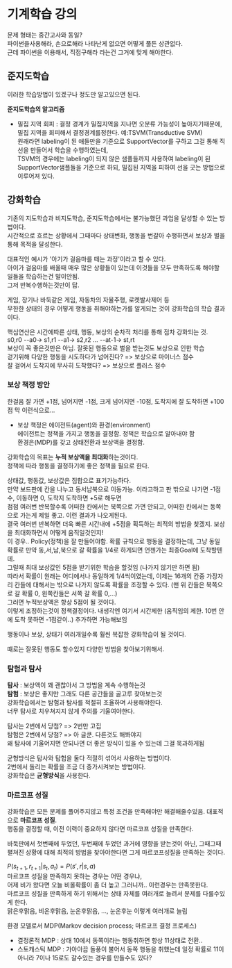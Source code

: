 # 기계학습 강의  
문제 형태는 중간고사와 동일?  
파이썬을사용해라, 손으로해라 나타난게 없으면 어떻게 풀든 상관없다.  
근데 파이썬을 이용해서, 직접구해라 라는건 그거에 맞게 해야한다.  

## 준지도학습
이러한 학습방법이 있겠구나 정도만 알고있으면 된다.  

**준지도학습의 알고리즘**  
- 밀집 지역 회피 : 결정 경계가 밀집지역을 지나면 오분류 가능성이 높아지기때문에, 밀집 지역을 회피해서 결정경계를정한다. 예:TSVM(Transductive SVM)  
원래라면 labeling이 된 애들만을 기준으로 SupportVector를 구하고 그걸 통해 직선을 만들어서 학습을 수행하였는데,  
TSVM의 경우에는 labeling이 되지 않은 샘플들까지 사용하여 labeling이 된 SupportVector샘플들을 기준으로 하되, 밀집된 지역을 피하여 선을 긋는 방법으로 이루어져 있다.  

## 강화학습
기존의 지도학습과 비지도학습, 준지도학습에서는 불가능했던 과업을 달성할 수 있는 방법이다.  
시간적으로 흐르는 상황에서 그때마다 상태변화, 행동을 번갈아 수행하면서 보상과 벌을통해 목적을 달성한다.  

대표적인 예시가 '아기가 걸음마를 떼는 과정'이라고 할 수 있다.  
아이가 걸음마를 배울때 매우 많은 상황들이 있는데 이것들을 모두 만족하도록 해야할 일들을 학습하는건 말이안됨.  
그저 반복수행하는것만이 답.  

게임, 장기나 바둑같은 게임, 자동차의 자율주행, 로켓발사제어 등  
무한한 상태의 경우 어떻게 행동을 취해야하는가를 알게되는 것이 강화학습의 학습 결과이다.  

핵심연산은 시간에따른 상태, 행동, 보상의 순차적 처리를 통해 점차 강화되는 것.  
s0,r0 --a0-> s1,r1 --a1-> s2,r2 ... --at-1-> st,rt  
보상이 꼭 좋은것만은 아님. 잘못된 행동으로 벌을 받는것도 보상으로 인한 학습  
걷기위해 다양한 행동을 시도하다가 넘어진다? => 보상으로 마이너스 점수  
잘 걸어서 도착지에 무사히 도착했다? => 보상으로 플러스 점수  

### 보상 책정 방안
한걸음 잘 가면 +1점, 넘어지면 -1점, 크게 넘어지면 -10점, 도착지에 잘 도착하면 +100점 막 이런식으로...  
- 보상 책정은 에이전트(agent)와 환경(environment)  
에이전트는 정책을 가지고 행동을 결정함. 정책은 학습으로 알아내야 함  
환경은(MDP)를 갖고 상태전환과 보상액을 결정함.  

강화학습의 목표는 **누적 보상액을 최대화**하는것이다.  
정책에 따라 행동을 결정하기에 좋은 정책을 필요로 한다.  

상태값, 행동값, 보상값은 집합으로 표기가능하다.  
만약 보드판에 칸을 나누고 동서남북으로 이동가능. 이라고하고 판 밖으로 나가면 -1점수, 이동하면 0, 도착지 도착하면 +5로 해두면  
점점 여러번 반복할수록 어떠한 칸에서는 북쪽으로 가면 안되고, 어떠한 칸에서는 동쪽으로 가는게 제일 좋고. 이런 결과가 나오게된다.  
결국 여러번 반복하면 더욱 빠른 시간내에 +5점을 획득하는 최적의 방법을 찾겠지. 보상을 최대화하면서 어떻게 움직일것인지!  
이 경우.. Policy(정책)을 잘 만들어야함. 확률 규칙으로 행동을 결정하는데, 그냥 동일확률로 만약 동,서,남,북으로 갈 확률을 1/4로 하게되면 언젠가는 최종Goal에 도착할텐데.  
그럴때 최대 보상값인 5점을 받기위한 학습을 할것임 (나가지 않기만 하면 됨)  
따라서 확률이 원래는 어디에서나 동일하게 1/4씩이였는데, 이제는 16개의 칸중 가장자리 칸들에 대해서는 밖으로 나가지 않도록 확률을 조정할 수 있다. (맨 위 칸들은 북쪽으로 갈 확률 0, 왼쪽칸들은 서쪽 갈 확률 0,...)  
그러면 누적보상액은 항상 5점이 될 것이다.  
이렇게 조정하는것이 정책결정이다. 내생각엔 여기서 시간제한 (움직임의 제한. 10번 안에 도착 못하면 -1점같이..) 추가하면 가능해보임  

행동이나 보상, 상태가 여러개일수록 훨씬 복잡한 강화학습이 될 것이다.  

떄로는 잘못된 행동도 할수있지 다양한 방법을 찾아보기위해서.  
### 탐험과 탐사
**탐사** : 보상액이 꽤 괜찮아서 그 방법을 계속 수행하는것  
**탐험** : 보상은 좋지만 그래도 다른 공간들을 골고루 찾아보는것  
강화학습에서는 탐험과 탐사를 적절히 조율하며 사용해야한다.  
너무 탐사로 치우쳐지지 않게 주의를 기울여야한다.  

탐사는 2번에서 당첨? => 2번만 고집  
탐험은 2번에서 당첨? => 아 글쿤. 다른것도 해봐야지  
왜 탐사에 기울어지면 안되나면 더 좋은 방식이 있을 수 있는데 그걸 묵과하게됨  

균형방식은 탐사와 탐험을 둘다 적절히 섞어서 사용하는 방법이다.  
2번에서 돌리는 확률을 조금 더 증가시켜보는 방법이다.  
강화학습은 **균형방식**을 사용한다.  

### 마르코프 성질
강화학습은 모든 문제를 풀어주지않고 특정 조건을 만족해야만 해결해줄수있음. 대표적으로 **마르코프 성질**.  
행동을 결정할 때, 이전 이력이 중요하지 않다면 마르코프 성질을 만족한다.  

바둑판에서 첫번째에 두었던, 두번째에 두었던 과거에 영향을 받는것이 아닌, 그때그때 펼쳐진 상황에 대해 최적의 방법을 찾아야한다면 그게 마르코프성질을 만족하는 것이다.  

$P(s_{t+1}, r_{t+1}|s_t, a_t) = P(s',r|s,a)$  
마르코프 성질을 만족하지 못하는 경우는 어떤 경우냐,  
어제 비가 왔다면 오늘 비올확률이 좀 더 높고 그러니까.. 이런경우는 만족못한다.  
마르코프 성질을 만족하게 하기 위해서는 상태 자체를 여러개로 늘려서 문제를 다룰수있게 한다.  
맑은후맑음, 비온후맑음, 눈온후맑음, ..., 눈온후눈 이렇게 여러개로 늘림  

환경 모델로서 MDP(Markov decision process; 마르코프 결정 프로세스)  
- 결정론적 MDP : 상태 10에서 동쪽이라는 행동취하면 항상 11상태로 전환..
- 스토캐스틱 MDP : 가아아끔 돌풍이 불어서 동쪽 행동을 취했는데 일정 확률로 11이 아니라 7이나 15로도 갈수있는 경우를 만들수도 있다?  